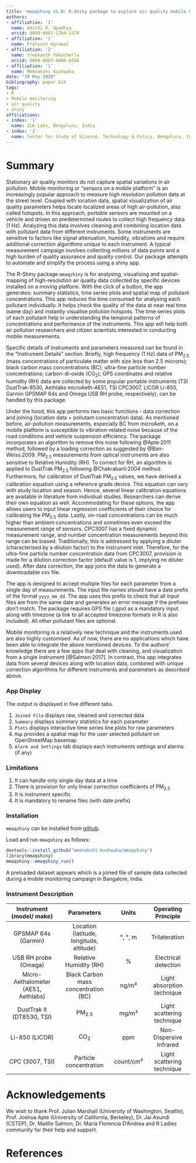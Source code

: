 ```yaml
---
title: 'mmaqshiny v1.0: R-Shiny package to explore air quality mobile monitoring data'
authors:
- affiliation: '1'
  name: Adithi R. Upadhya
  orcid: 0000-0002-1764-1379
- affiliation: '1'
  name: Pratyush Agrawal
- affiliation: '2'
  name: Sreekanth Vakacherla
  orcid: 0000-0003-0400-6584
- affiliation: '1'
  name: Meenakshi Kushwaha
date: "19 May 2020"
bibliography: paper.bib
tags:
- R
- Mobile monitoring
- air quality
- shiny
affiliations:
- index: '1'
  name: ILK Labs, Bengaluru, India
- index: '2'
  name: Center for Study of Science, Technology & Policy, Bengaluru, India
---
```


# Summary

Stationary air quality monitors do not capture spatial variations in air pollution. Mobile monitoring or “sensors on a mobile platform” is an increasingly popular approach to measure high resolution pollution data at the street level. Coupled with location data, spatial visualization of air quality parameters helps locate localized areas of high air-pollution, also called hotspots. In this approach, portable sensors are mounted on a vehicle and driven on predetermined routes to collect high frequency data (1 Hz). Analyzing this data involves cleaning and combining location data with pollutant data from different instruments. Some instruments are sensitive to factors like signal attenuation, humidity, vibrations and require additional correction algorithms unique to each instrument. A typical measurement campaign involves collecting millions of data points and a high burden of quality assurance and quality control. Our package attempts to automate and simplify the process using a shiny app.

The R-Shiny package `mmaqshiny` is for analysing, visualising and spatial-mapping of high-resolution air quality data collected by specific devices installed on a moving platform.  With the click of a button, the app generates: summary statistics, time series plots and spatial map of pollutant concentrations. This app reduces the time consumed for analysing each pollutant individually. It helps check the quality of the data at near real time (same day) and instantly visualise pollution hotspots. The time series plots of each pollutant help in understanding the temporal patterns of concentrations and performance of the instruments. This app will help both air pollution researchers and citizen scientists interested in conducting mobile measurements. 

Specific details of instruments and parameters measured can be found in the “Instrument Details” section. Briefly, high frequency (1 Hz) data of  PM<sub>2.5</sub> (mass concentrations of particulate matter with size less than 2.5 microns); black carbon mass concentrations (BC); ultra-fine particle number concentrations; carbon-di-oxide (CO<sub>2</sub>); GPS coordinates and relative humidity (RH) data are collected by some popular portable instruments (TSI DustTrak-8530, Aethlabs microAeth-AE51, TSI CPC3007, LICOR Li-850, Garmin GPSMAP 64s and Omega USB RH probe, respectively), can be handled by this package. 

Under the hood, this app performs two basic functions - data correction and joining (location data + pollutant concentration data). As mentioned before, air-pollution measurements, especially BC from microAeth, on a mobile platform is susceptible to vibration-related noise because of the road conditions and vehicle suspension efficiency. The package incorporates an algorithm to remove this noise following @Apte:2011 method, followed by a loading correction as suggested by @Ban-Weiss:2009. PM<sub>2.5</sub> measurements from optical instruments are also sensitive to Relative Humidity (RH). To correct for RH, an algorithm is applied to DustTrak  PM<sub>2.5</sub> following @Chakrabarti:2004 method. Furthermore, for calibration of DustTrak PM<sub>2.5</sub> values, we have derived a calibration equation using a reference grade device. This  equation can vary with study location and season. Hence, several linear calibration equations are available in literature from individual studies. Researchers can derive their own equation as well. Accommodating for these options, the app allows users to input linear regression coefficients of their choice for calibrating the  PM<sub>2.5</sub> data. Lastly, on-road concentrations can be much higher than ambient concentrations and sometimes even exceed the measurement range of sensors. CPC3007 has a fixed dynamic measurement range, and number concentration measurements beyond this range can be biased. Traditionally, this is addressed by applying a diluter (characterised by a dilution factor) to the instrument inlet. Therefore, for the ultra-fine particle number concentration data from CPC3007, provision is made for a dilution correction factor (default value is 1, implying no diluter used). After data correction, the app joins the data to generate a downloadable csv file. 

The app is designed to accept multiple files for each parameter from a single day of measurements. The input file names should have a date prefix of the format `yyyy_mm_dd`. The app uses this prefix to check that all input files are from the same date and generates an error message if the prefixes don’t match. The package requires GPS file (.gpx) as a mandatory input along with timezone (a link to all accepted timezone formats in R is also included). All other pollutant files are optional.

Mobile monitoring is a relatively new technique and the instruments used are also highly customised. As of now, there are no applications which have been able to integrate the above mentioned devices. To the authors’ knowledge there are a few apps that deal with cleaning,  and visualization from a single instrument [@Salmon:2017]. In contrast, this app integrates data from several devices along with location data, combined with unique correction algorithms for different instruments and parameters as described above. 


### App Display

The output is displayed in five different tabs.

1) `Joined File` displays raw, cleaned and corrected data
2) `Summary` displays summary statistics for each parameter
3)  `Plots` displays interactive  time series line plots for raw parameters
4) `Map` provides a spatial map for the user selected pollutant on OpenStreetMap basemap
5) `Alarm and Settings` tab displays each instruments settings and alarms (if any)


### Limitations

1) It can handle only single day data at a time
2) There is provision for only linear correction coefficients of PM<sub>2.5</sub> 
3) It is instrument specific
4) It is mandatory to rename files (with date prefix)


### Installation

`mmaqshiny` can be installed from [github](https://github.com/).

Load and run `mmaqshiny` as follows:

``` r
devtools::install_github("meenakshi-kushwaha/mmaqshiny")
library(mmaqshiny)
mmaqshiny::mmaqshiny_run()
```
A preloaded dataset appears which is a joined file of sample data collected during a mobile monitoring campaign in Bangalore, India.


### Instrument Description


| Instrument (model/ make) | Parameters | Units| Operating Principle | 
| :-----:|:-----:|:-----:|:-----:|
| GPSMAP 64s (Garmin) | Location (latitude, longitude, altitude) | °, °, m | Trilateration|
| USB RH probe (Omega) | Relative Humidity (RH) | % | Electrical detection | 
| Micro-Aethalometer (AE51, Aethlabs)  | Black Carbon mass concentration (BC) | ng/m³ | Light absorption technique |
| DustTrak II (DT8530, TSI) | PM<sub>2.5</sub> | mg/m³ |  Light scattering technique | 
| Li-850 (LICOR) | CO<sub>2</sub> | ppm | Non-Dispersive Infrared |
| CPC (3007, TSI) | Particle concentration | count/cm³ | Light scattering technique |



# Acknowledgements

We wish to thank Prof. Julian Marshall (University of Washington, Seattle), Prof. Joshua Apte (University of California, Berkeley), Dr. Jai Asundi (CSTEP), Dr. Maëlle Salmon, Dr. María Florencia D’Andrea and R Ladies community for their help and support.

# References
